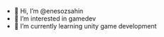 - 👋 Hi, I’m @enesozsahin
- 👀 I’m interested in gamedev
- 🌱 I’m currently learning unity game development

<!---
enesozsahin/enesozsahin is a ✨ special ✨ repository because its `README.md` (this file) appears on your GitHub profile.
You can click the Preview link to take a look at your changes.
--->
